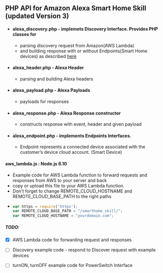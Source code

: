 ## PHP API for Amazon Alexa Smart Home Skill (updated Version 3)

- #### alexa_discovery.php - implemets Discovery Interface. Provides PHP classes for
   - parsing discovery request from Amazon(AWS Lambda)
   - and building response with or without Endpoints(Smart Home devices) as described [here](https://developer.amazon.com/docs/device-apis/alexa-discovery.html)

- #### alexa_header.php - Alexa Header 
   - parsing and building Alexa headers

- #### alexa_payload.php - Alexa Payloads
   - payloads for responses

- #### alexa_response.php - Alexa Response constructor
   - constructs response with event, header and given payload

- #### alexa_endpoint.php - implements Endpoints Interfaces.
   - Endpoint represents a connected device associated with the customer’s device cloud account. (Smart Device)

#### aws_lambda.js : Node.js 6.10
   - Example code for AWS Lambda function to forward requests and responses from AWS to your server and back
   - copy or upload this file to your AWS Lambda function.
   - Don't forget to change REMOTE_CLOUD_HOSTNAME and REMOTE_CLOUD_BASE_PATH to the right paths
   - ```javascript
     var https = require('https');
     var REMOTE_CLOUD_BASE_PATH = "/smarthome_skill/";
     var REMOTE_CLOUD_HOSTNAME = "yourdomain.com";
     ```


##### TODO:
  - [x] AWS Lambda code for forwarding request and responses 
  - [ ] Discovery example code - respond to Discover request with example devices
  - [ ] turnON, turnOFF example code for PowerSwitch Interface



